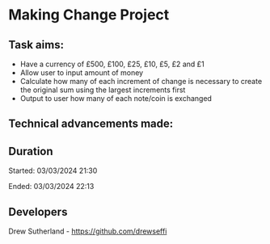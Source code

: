 ﻿# Making Change Project

## Task aims:
- Have a currency of £500, £100, £25, £10, £5, £2 and £1
- Allow user to input amount of money
- Calculate how many of each increment of change is necessary to create the original sum using the largest increments first
- Output to user how many of each note/coin is exchanged

## Technical advancements made:

## Duration
Started: 03/03/2024 21:30

Ended: 03/03/2024 22:13

## Developers

Drew Sutherland - https://github.com/drewseffi
